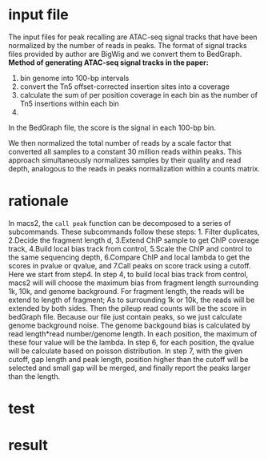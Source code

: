 # input file
The input files for peak recalling are ATAC-seq signal tracks that have been normalized by the number of reads in peaks. The format of signal tracks files provided by author are BigWig and we convert them to BedGraph.
**Method of generating ATAC-seq signal tracks in the paper:**
 1. bin genome into 100-bp intervals
 2. convert the Tn5 offset-corrected insertion sites into a coverage
 3. calculate the sum of per position coverage in each bin as the number of Tn5 insertions within each bin
 4. 
 In the BedGraph file, the score is the signal in each 100-bp bin.

We then normalized the total number of reads by a scale factor that converted all samples to a constant 30 million reads within peaks. This approach simultaneously normalizes samples by their quality and read depth, analogous to the reads in peaks normalization within a counts matrix.
# rationale
In macs2, the `call peak` function can be decomposed to a series of subcommands. These subcommands follow these steps: 1. Filter duplicates, 2.Decide the fragment length d, 3.Extend ChIP sample to get ChIP coverage track, 4.Build local bias track from control, 5.Scale the ChIP and control to the same sequencing depth, 6.Compare ChIP and local lambda to get the scores in pvalue or qvalue, and 7.Call peaks on score track using a cutoff. Here we start from step4.
In step 4, to build local bias track from control, macs2 will will choose the maximum bias from fragment length surrounding 1k, 10k, and genome background. For fragment length, the reads will be extend to length of fragment; As to surrounding 1k or 10k, the reads will be extended by both sides. Then the pileup read counts will be the score in bedGraph file. Because our file just contain peaks, so we just calculate genome background noise. The genome backgound bias is calculated by read length*read number/genome length. In each position, the maximum of these four value will be the lambda. In step 6, for each position, the qvalue will be calculate based on poisson distribution. In step 7, with the given cutoff, gap length and peak length, position higher than the cutoff will be selected and small gap will be merged, and finally report the peaks larger than the length.  
# test
# result
<!--stackedit_data:
eyJoaXN0b3J5IjpbLTI3MTQ5MDAyMywtMjEzNDg0MTgxMCwxMD
I2OTI5NDMwLC01NjcxNDExMzIsMTM1MDQ1MjEzLDY2MzgzMDQ3
MCwxNTY5NDcyMDg1LC0xMjc3MTY5MDk4LDEyOTA2Njk0NzMsNz
kyNjMxNTQ5LC0xMjQ5MDcwODg4LDYwMjA5MTM0LC0xMzQ3Mzg4
MjUyLC0xMzMxMzAzMjM3LC0zOTk2NDY2NTUsLTE2Nzk2NzkyOD
FdfQ==
-->